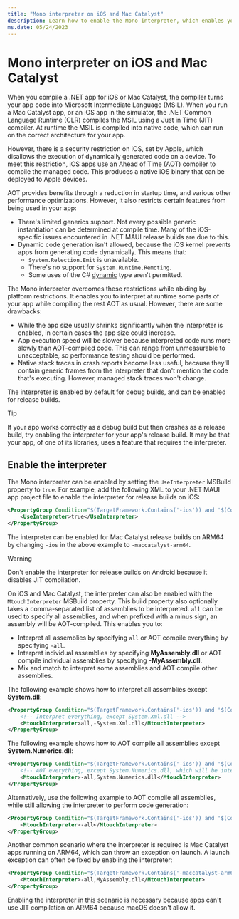 ```yaml
---
title: "Mono interpreter on iOS and Mac Catalyst"
description: Learn how to enable the Mono interpreter, which enables you to use dynamic code generation in your .NET MAUI iOS and Mac Catalyst release builds.
ms.date: 05/24/2023
---
```


# Mono interpreter on iOS and Mac Catalyst

When you compile a .NET app for iOS or Mac Catalyst, the compiler turns your app code into Microsoft Intermediate Language (MSIL). When you run a Mac Catalyst app, or an iOS app in the simulator, the .NET Common Language Runtime (CLR) compiles the MSIL using a Just in Time (JIT) compiler. At runtime the MSIL is compiled into native code, which can run on the correct architecture for your app.

However, there is a security restriction on iOS, set by Apple, which disallows the execution of dynamically generated code on a device. To meet this restriction, iOS apps use an Ahead of Time (AOT) compiler to compile the managed code. This produces a native iOS binary that can be deployed to Apple devices.

AOT provides benefits through a reduction in startup time, and various other performance optimizations. However, it also restricts certain features from being used in your app:

- There's limited generics support. Not every possible generic instantiation can be determined at compile time. Many of the iOS-specific issues encountered in .NET MAUI release builds are due to this.
- Dynamic code generation isn't allowed, because the iOS kernel prevents apps from generating code dynamically. This means that:
  - `System.Relection.Emit` is unavailable.
  - There's no support for `System.Runtime.Remoting`.
  - Some uses of the C# [dynamic](/dotnet/csharp/advanced-topics/interop/using-type-dynamic) type aren't permitted.

The Mono interpreter overcomes these restrictions while abiding by platform restrictions. It enables you to interpret at runtime some parts of your app while compiling the rest AOT as usual. However, there are some drawbacks:

- While the app size usually shrinks significantly when the interpreter is enabled, in certain cases the app size could increase.
- App execution speed will be slower because interpreted code runs more slowly than AOT-compiled code. This can range from unmeasurable to unacceptable, so performance testing should be performed.
- Native stack traces in crash reports become less useful, because they'll contain generic frames from the interpreter that don't mention the code that's executing. However, managed stack traces won't change.

The interpreter is enabled by default for debug builds, and can be enabled for release builds.

> [!TIP]
> If your app works correctly as a debug build but then crashes as a release build, try enabling the interpreter for your app's release build. It may be that your app, of one of its libraries, uses a feature that requires the interpreter.

## Enable the interpreter

The Mono interpreter can be enabled by setting the `UseInterpreter` MSBuild property to `true`. For example, add the following XML to your .NET MAUI app project file to enable the interpreter for release builds on iOS:

```xml
<PropertyGroup Condition="$(TargetFramework.Contains('-ios')) and '$(Configuration)' == 'Release'">
    <UseInterpreter>true</UseInterpreter>
</PropertyGroup>
```

The interpreter can be enabled for Mac Catalyst release builds on ARM64 by changing `-ios` in the above example to `-maccatalyst-arm64`.

> [!WARNING]
> Don't enable the interpreter for release builds on Android because it disables JIT compilation.

On iOS and Mac Catalyst, the interpreter can also be enabled with the `MtouchInterpreter` MSBuild property. This build property also optionally takes a comma-separated list of assemblies to be interpreted. `all` can be used to specify all assemblies, and when prefixed with a minus sign, an assembly will be AOT-compiled. This enables you to:

- Interpret all assemblies by specifying `all` or AOT compile everything by specifying `-all`.
- Interpret individual assemblies by specifying **MyAssembly.dll** or AOT compile individual assemblies by specifying **-MyAssembly.dll**.
- Mix and match to interpret some assemblies and AOT compile other assemblies.

The following example shows how to interpret all assemblies except **System.dll**:

```xml
<PropertyGroup Condition="$(TargetFramework.Contains('-ios')) and '$(Configuration)' == 'Release'">
    <!-- Interpret everything, except System.Xml.dll -->
    <MtouchInterpreter>all,-System.Xml.dll</MtouchInterpreter>
</PropertyGroup>
```

The following example shows how to AOT compile all assemblies except **System.Numerics.dll**:

```xml
<PropertyGroup Condition="$(TargetFramework.Contains('-ios')) and '$(Configuration)' == 'Release'">
    <!-- AOT everything, except System.Numerics.dll, which will be interpreted -->
    <MtouchInterpreter>-all,System.Numerics.dll</MtouchInterpreter>
</PropertyGroup>
```

Alternatively, use the following example to AOT compile all assemblies, while still allowing the interpreter to perform code generation:

```xml
<PropertyGroup Condition="$(TargetFramework.Contains('-ios')) and '$(Configuration)' == 'Release'">
    <MtouchInterpreter>-all</MtouchInterpreter>
</PropertyGroup>
```

Another common scenario where the interpreter is required is Mac Catalyst apps running on ARM64, which can throw an exception on launch. A launch exception can often be fixed by enabling the interpreter:

```xml
<PropertyGroup Condition="$(TargetFramework.Contains('-maccatalyst-arm64')) and '$(Configuration)' == 'Release'">
    <MtouchInterpreter>-all,MyAssembly.dll</MtouchInterpreter>
</PropertyGroup>
```

Enabling the interpreter in this scenario is necessary because apps can't use JIT compilation on ARM64 because macOS doesn't allow it.
